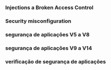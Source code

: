 
  <h3> Injections a Broken Access Control </h3>  </p>
  <h3> Security misconfiguration </h3>  </p>
  <h3> segurança de aplicações V5 a V8 </h3>  </p>
  <h3> segurança de aplicações V9 a V14 </h3>  </p>
  <h3> verificação de segurança de aplicações </h3>  </p>

